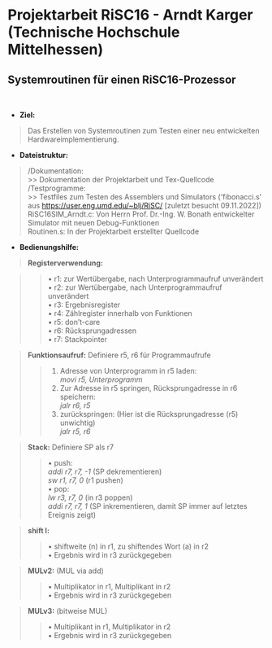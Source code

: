 # Projektarbeit RiSC16 - Arndt Karger (Technische Hochschule Mittelhessen)
## Systemroutinen für einen RiSC16-Prozessor
<br>

- __Ziel:__ 
> Das Erstellen von Systemroutinen zum Testen einer neu entwickelten Hardwareimplementierung. <br>

- __Dateistruktur:__ 
> /Dokumentation: <br>
       >> Dokumentation der Projektarbeit und Tex-Quellcode <br>
> /Testprogramme: <br>
       >> Testfiles zum Testen des Assemblers und Simulators ('fibonacci.s' aus https://user.eng.umd.edu/~blj/RiSC/ [zuletzt besucht 09.11.2022]) <br>
> RiSC16SIM_Arndt.c: Von Herrn Prof. Dr.-Ing. W. Bonath entwickelter Simulator mit neuen Debug-Funktionen <br>
> Routinen.s: In der Projektarbeit erstellter Quellcode

- __Bedienungshilfe:__ 
        
> __Registerverwendung:__

>> • r1: zur Wertübergabe, nach Unterprogrammaufruf unverändert <br>
>> • r2: zur Wertübergabe, nach Unterprogrammaufruf unverändert<br>
>> • r3: Ergebnisregister<br>
>> • r4: Zählregister innerhalb von Funktionen<br>
>> • r5: don’t-care<br>
>> • r6: Rücksprungadressen<br>
>> • r7: Stackpointer<br>


> __Funktionsaufruf:__ Definiere r5, r6 für Programmaufrufe   <br>
>> 1. Adresse von Unterprogramm in r5 laden:   <br> _movi r5, Unterprogramm_    <br>
>> 2. Zur Adresse in r5 springen, Rücksprungadresse in r6 speichern: <br> _jalr r6, r5_   <br>
>> 3. zurückspringen: (Hier ist die Rücksprungadresse (r5) unwichtig)  <br> _jalr r5, r6_   <br>


> __Stack:__ Definiere SP als r7  <br>
>> • push:      <br>
    _addi r7, r7, -1_ (SP dekrementieren)  <br>
    _sw r1, r7, 0_ (r1 pushen)             <br>
>> • pop:<br>
    _lw r3, r7, 0_ (in r3 poppen)   <br>
    _addi r7, r7, 1_ (SP inkrementieren, damit SP immer auf letztes Ereignis zeigt)   <br>

> __shift l:__       <br>
   >> • shiftweite (n) in r1, zu shiftendes Wort (a) in r2      <br>
   >> • Ergebnis wird in r3 zurückgegeben          <br>


> __MULv2:__ (MUL via add)   <br>
>> • Multiplikator in r1, Multiplikant in r2   <br>
>> • Ergebnis wird in r3 zurückgegeben     <br>


> __MULv3:__ (bitweise MUL)                   <br>
>>• Multiplikant in r1, Multiplikator in r2   <br>
>>• Ergebnis wird in r3 zurückgegeben       <br>


        
        
        


